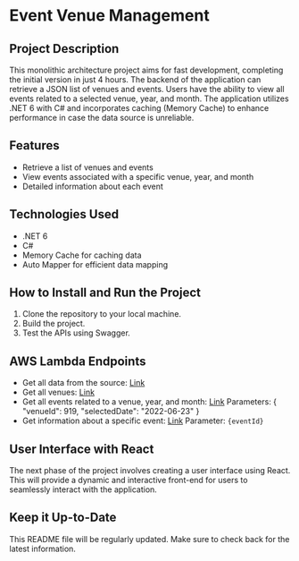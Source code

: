 # Event Venue Management

## Project Description

This monolithic architecture project aims for fast development, completing the initial version in just 4 hours. The backend of the application can retrieve a JSON list of venues and events. Users have the ability to view all events related to a selected venue, year, and month. The application utilizes .NET 6 with C# and incorporates caching (Memory Cache) to enhance performance in case the data source is unreliable.

## Features
*	Retrieve a list of venues and events
*	View events associated with a specific venue, year, and month
*	Detailed information about each event

## Technologies Used
*	.NET 6
*	C#
*	Memory Cache for caching data
*	Auto Mapper for efficient data mapping

## How to Install and Run the Project
1.	Clone the repository to your local machine.
2.	Build the project.
3.	Test the APIs using Swagger.
 
## AWS Lambda Endpoints
*	Get all data from the source: [Link](https://dy2t2lv56sjuukafecrzvlbyue0aaixj.lambda-url.us-east-1.on.aws/EventVenue/GetEventVenueList)
*	Get all venues: [Link](https://dy2t2lv56sjuukafecrzvlbyue0aaixj.lambda-url.us-east-1.on.aws/EventVenue/GetVenueList)
*	Get all events related to a venue, year, and month: [Link](https://dy2t2lv56sjuukafecrzvlbyue0aaixj.lambda-url.us-east-1.on.aws/EventVenue/GetEventList)
	Parameters:
{ 
	"venueId": 919,
	"selectedDate": "2022-06-23" 
} 
*	Get information about a specific event: [Link](https://dy2t2lv56sjuukafecrzvlbyue0aaixj.lambda-url.us-east-1.on.aws/EventVenue/GetEvent/10000)
    Parameter:
	`{eventId}`


## User Interface with React
The next phase of the project involves creating a user interface using React. This will provide a dynamic and interactive front-end for users to seamlessly interact with the application.

## Keep it Up-to-Date
This README file will be regularly updated. Make sure to check back for the latest information.

